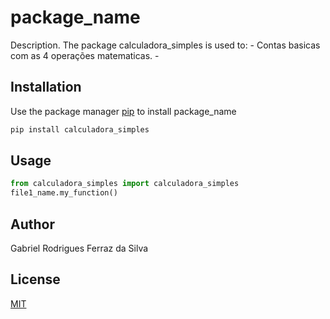# package_name

Description. 
The package calculadora_simples is used to:
	- Contas basicas com as 4 operações matematicas.
	-

## Installation

Use the package manager [pip](https://pip.pypa.io/en/stable/) to install package_name

```bash
pip install calculadora_simples
```

## Usage

```python
from calculadora_simples import calculadora_simples
file1_name.my_function()
```

## Author
Gabriel Rodrigues Ferraz da Silva

## License
[MIT](https://choosealicense.com/licenses/mit/)